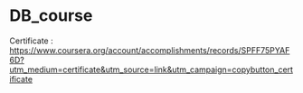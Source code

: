 # DB_course
Certificate : https://www.coursera.org/account/accomplishments/records/SPFF75PYAF6D?utm_medium=certificate&utm_source=link&utm_campaign=copybutton_certificate
